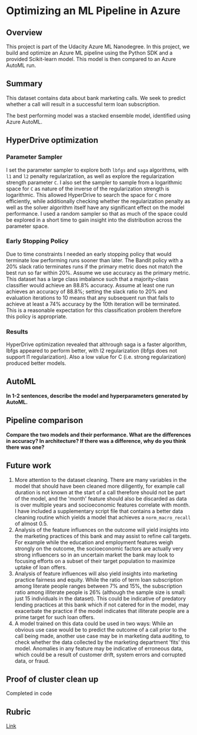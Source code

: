 # Optimizing an ML Pipeline in Azure

## Overview
This project is part of the Udacity Azure ML Nanodegree.
In this project, we build and optimize an Azure ML pipeline using the Python SDK and a provided Scikit-learn model.
This model is then compared to an Azure AutoML run.

## Summary
This dataset contains data about bank marketing calls. We seek to predict whether a call will result in a successful term loan subscription.

The best performing model was a stacked ensemble model, identified using Azure AutoML.

## HyperDrive optimization

### Parameter Sampler
I set the parameter sampler to explore both `lbfgs` and `saga` algorithms, with `l1` and `l2` penalty regularizatiion, as well as explore the regularization strength parameter `C`. I also set the sampler to sample from a logarithmic space for `C` as nature of the inverse of the regularization strength is logarithmic. This allowed HyperDrive to search the space for `C` more efficiently, while additionally checking whether the regularization penalty as well as the solver algorithm itself have any significant effect on the model performance. I used a random sampler so that as much of the space could be explored in a short time to gain insight into the distribution across the parameter space.

### Early Stopping Policy
Due to time constraints I needed an early stopping policy that would terminate low performing runs sooner than later. The Bandit policy with a 20% slack ratio terminates runs if the primary metric does not match the best run so far within 20%. Assume we use accuracy as the primary metric. This dataset has a large class imbalance such that a majority-class classifier would achieve an 88.8% accuracy. Assume at least one run achieves an accuracy of 88.8%; setting the slack ratio to 20% and evaluation iterations to 10 means that any subsequent run that fails to achieve at least a 74% accuracy by the 10th iteration will be terminated. This is a reasonable expectation for this classification problem therefore this policy is appropriate.

### Results

HyperDrive optimization revealed that althrough saga is a faster algorithm, lbfgs appeared to perform better, with l2 regularization (lbfgs does not support l1 regularization). Also a low value for C (i.e. strong regularization) produced better models.

## AutoML
**In 1-2 sentences, describe the model and hyperparameters generated by AutoML.**

## Pipeline comparison
**Compare the two models and their performance. What are the differences in accuracy? In architecture? If there was a difference, why do you think there was one?**

## Future work
1. More attention to the dataset cleaning. There are many variables in the model that should have been cleaned more diligently, for example call duration is not known at the start of a call therefore should not be part of the model, and the 'month' feature should also be discarded as data is over multiple years and socioeconomic features correlate with month. I have included a supplementary script file that contains a better data cleaning routine which yields a model that achieves a `norm_macro_recall` of almost 0.5.
1. Analysis of the feature influences on the outcome will yield insights into the marketing practices of this bank and may assist to refine call targets. For example while the education and employment features weigh strongly on the outcome, the socioeconomic factors are actually very strong influencers so in an uncertain market the bank may look to focusing efforts on a subset of their target population to maximize uptake of loan offers.
1. Analysis of feature influences will also yield insights into marketing practice fairness and equity. While the ratio of term loan subscription among literate people ranges between 7% and 15%, the subscription ratio among illiterate people is 26% (although the sample size is small: just 15 individuals in the dataset). This could be indicative of predatory lending practices at this bank which if not catered for in the model, may exacerbate the practice if the model indicates that illiterate people are a prime target for such loan offers.
1. A model trained on this data could be used in two ways: While an obvious use case would be to predict the outcome of a call prior to the call being made, another use case may be in marketing data auditing, to check whether the data collected by the marketing department 'fits' this model. Anomalies in any feature may be indicative of erroneous data, which could be a result of customer drift, system errors and corrupted data, or fraud.

## Proof of cluster clean up
Completed in code

## Rubric
[Link](https://review.udacity.com/#!/rubrics/2925/view)